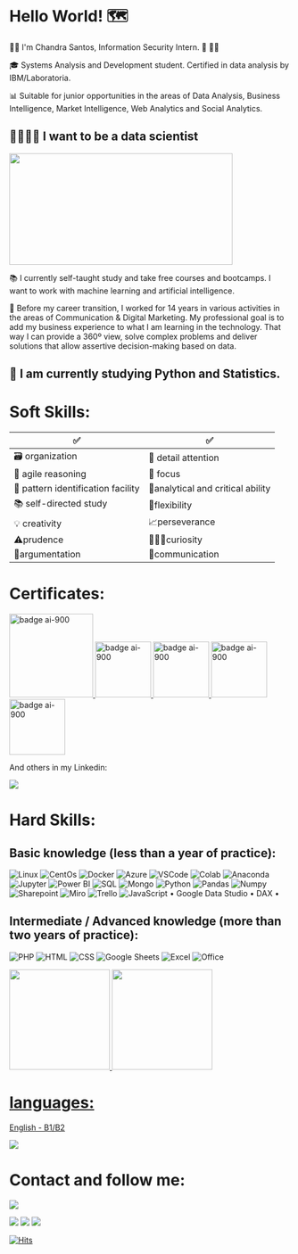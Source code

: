 # Hello World! 🗺 #

👩‍💻​ I'm Chandra Santos, Information Security Intern. ​🔐​ 🏴‍☠

🎓 Systems Analysis and Development student. Certified in data analysis by IBM/Laboratoria. 

📊 Suitable for junior opportunities in the areas of Data Analysis, Business Intelligence, Market Intelligence, Web Analytics and Social Analytics.

## 🦾👩🏻‍🔬 I want to be a data scientist 
<div><img src="https://media3.giphy.com/media/S7KaJTjYwBVipX2iDX/giphy.gif?cid=790b7611ecdb6a9a386607dfe64259c281e00e38b983bd3c&rid=giphy.gif&ct=g" width="400" height="200"></div>

 📚 I currently self-taught study and take free courses and bootcamps. I want to work with machine learning and artificial intelligence.

🎯 Before my career transition, I worked for 14 years in various activities in the areas of Communication & Digital Marketing. My professional goal is to add my business experience to what I am learning in the technology. That way I can provide a 360º view, solve complex problems and deliver solutions that allow assertive decision-making based on data.

## 🌱 I am currently studying Python and Statistics.

# Soft Skills:
✅    | ✅  
--------- | ------
🗃️ organization  | 🔎​ detail attention 
🧠 agile reasoning  | 🔦 focus
🧮 pattern identification facility | 🦉analytical and critical ability
📚 self-directed study  | 🦾flexibility 
💡 creativity | 📈perseverance
⚠️prudence | 👨🏻‍🔬curiosity 
🔡argumentation | 🖖communication


# Certificates:

<a href="https://brasilopenbadge.com.br/pages/badge/f4869ce4c5201813821970b450963afd">
  <img src="https://brasilopenbadge.com.br/badge/2944.png?nocache=391740214" alt="badge ai-900" width="150px" text-align="center">
</a> <a href="https://www.credly.com/badges/b285deb5-65a1-4cbc-991e-9ed639b261f6/public_url"><img src="https://images.credly.com/size/340x340/images/16d5a420-770b-4699-97ec-46708e3680c5/Big_Data_Found_Level_1_-_CC_-_2019.png" alt="badge ai-900" width="100px" text-align="center">
</a> <a href="https://www.credly.com/earner/earned/badge/dbaac548-1fe3-42ff-abd3-c4cceb217b11"><img src="https://images.credly.com/size/340x340/images/c5d44d75-9370-43fa-92a6-63e48bb6564f/62056_badges_EducationTraining_Learn_Programming.png" alt="badge ai-900" width="100px" text-align="center"> <a href="https://api.badgr.io/public/assertions/LX4jG9IiRYmL1Rl59qxs7Q"><img src="https://api.badgr.io/public/assertions/LX4jG9IiRYmL1Rl59qxs7Q/image" alt="badge ai-900" width="100px" text-align="center"></a> <a href="https://www.credly.com/earner/earned/badge/6b6f134d-1d52-4f3a-97e8-cbbccd3f8201"><img src="https://images.credly.com/size/340x340/images/d6f49507-e2f2-4c97-bcfb-c83c207b8a5c/image.png" alt="badge ai-900" width="100px" text-align="center">
</a>

And others in my Linkedin:
<div><a href="https://www.linkedin.com/in/chandrasantos" target="_blank"><img src="https://img.shields.io/badge/-LinkedIn-%230077B5?style=for-the-badge&logo=linkedin&logoColor=white" target="_blank"></a></div>

# Hard Skills:

## Basic knowledge (less than a year of practice):
![Linux](https://img.shields.io/badge/Linux-FCC624?style=for-the-badge&logo=linux&logoColor=black)
![CentOs](https://img.shields.io/badge/Cent%20OS-262577?style=for-the-badge&logo=CentOS&logoColor=white)
![Docker](https://img.shields.io/badge/Docker-2CA5E0?style=for-the-badge&logo=docker&logoColor=white)
![Azure](https://img.shields.io/badge/microsoft%20azure-0089D6?style=for-the-badge&logo=microsoft-azure&logoColor=white)
![VSCode](https://img.shields.io/badge/Visual_Studio_Code-0078D4?style=for-the-badge&logo=visual%20studio%20code&logoColor=white)
![Colab](https://img.shields.io/badge/Colab-F9AB00?style=for-the-badge&logo=googlecolab&color=525252)
![Anaconda](https://img.shields.io/badge/conda-342B029.svg?&style=for-the-badge&logo=anaconda&logoColor=white)
![Jupyter](https://img.shields.io/badge/Jupyter-F37626.svg?&style=for-the-badge&logo=Jupyter&logoColor=white)
![Power BI](https://img.shields.io/badge/PowerBI-F2C811?style=for-the-badge&logo=Power%20BI&logoColor=white)
![SQL](https://img.shields.io/badge/MySQL-005C84?style=for-the-badge&logo=mysql&logoColor=white)
![Mongo](https://img.shields.io/badge/MongoDB-4EA94B?style=for-the-badge&logo=mongodb&logoColor=white)
![Python](https://img.shields.io/badge/Python-FFD43B?style=for-the-badge&logo=python&logoColor=blue)
![Pandas](https://img.shields.io/badge/Pandas-2C2D72?style=for-the-badge&logo=pandas&logoColor=white)
![Numpy](https://img.shields.io/badge/Numpy-777BB4?style=for-the-badge&logo=numpy&logoColor=white)
![Sharepoint](https://img.shields.io/badge/Microsoft_SharePoint-0078D4?style=for-the-badge&logo=microsoft-sharepoint&logoColor=white)
![Miro](https://img.shields.io/badge/Miro-F7C922?style=for-the-badge&logo=Miro&logoColor=050036)
![Trello](https://img.shields.io/badge/Trello-0052CC?style=for-the-badge&logo=trello&logoColor=white)
![JavaScript](https://img.shields.io/badge/JavaScript-323330?style=for-the-badge&logo=javascript&logoColor=F7DF1E)
 • Google Data Studio • DAX • 

## Intermediate / Advanced knowledge (more than two years of practice):
![PHP](https://img.shields.io/badge/PHP-777BB4?style=for-the-badge&logo=php&logoColor=white)
![HTML](https://img.shields.io/badge/HTML5-E34F26?style=for-the-badge&logo=html5&logoColor=white)
![CSS](https://img.shields.io/badge/CSS3-1572B6?style=for-the-badge&logo=css3&logoColor=white)
![Google Sheets](https://img.shields.io/badge/Google%20Sheets-34A853?style=for-the-badge&logo=google-sheets&logoColor=white)
![Excel](https://img.shields.io/badge/Microsoft_Excel-217346?style=for-the-badge&logo=microsoft-excel&logoColor=white)
![Office](https://img.shields.io/badge/Microsoft_Office-D83B01?style=for-the-badge&logo=microsoft-office&logoColor=white)

<div>
<a href="https://github.com/chandrasantos">
<img height="180em" src="https://github-readme-stats.vercel.app/api/top-langs/?username=chandrasantos&layout=compact&langs_count=7&theme=dracula"/>
<img height="180em" src="https://github-readme-stats.vercel.app/api?username=chandrasantos&show_icons=true&theme=dracula&include_all_commits=true&count_private=true"/>
</div>

# languages:
 
English - B1/B2
<div>
<a href="https://www.duolingo.com/profile/chandrasantos?via=share_profile" target="_blank"><img src="https://img.shields.io/badge/Duolingo-58CC02?style=for-the-badge&logo=Duolingo&logoColor=white" target="_blank"></a>

# Contact and follow me: 
<div><img src="https://media1.giphy.com/media/pO3cIQ9xd3tk6IImzl/giphy.gif?cid=790b7611e8de9754ae9682baef79e6fd2f591ae141469b39&rid=giphy.gif&ct=g"></div>

<a href="https://www.linkedin.com/in/chandrasantos" target="_blank"><img src="https://img.shields.io/badge/-LinkedIn-%230077B5?style=for-the-badge&logo=linkedin&logoColor=white" target="_blank"></a> <a href="https://www.instagram.com/data.chandra/" target="_blank"><img src="https://img.shields.io/badge/Instagram-E4405F?style=for-the-badge&logo=instagram&logoColor=white" target="_blank"></a> <a href="https://www.youtube.com/ChandraSantos" target="_blank"><img src="https://img.shields.io/badge/YouTube-FF0000?style=for-the-badge&logo=youtube&logoColor=white" target="_blank"></a>  

[![Hits](https://hits.seeyoufarm.com/api/count/incr/badge.svg?url=https%3A%2F%2Fgithub.com%2Fchandrasantos&count_bg=%2379C83D&title_bg=%23555555&icon=&icon_color=%23E7E7E7&title=hits&edge_flat=false)](https://hits.seeyoufarm.com)
